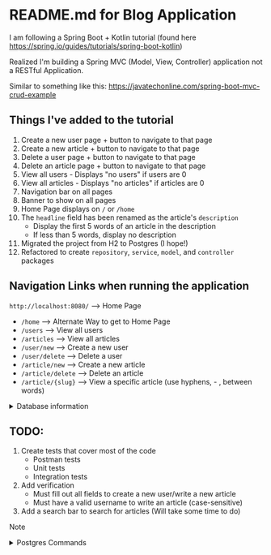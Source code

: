 # README.md for Blog Application

I am following a Spring Boot + Kotlin tutorial (found here https://spring.io/guides/tutorials/spring-boot-kotlin)

Realized I'm building a Spring MVC (Model, View, Controller) application not a RESTful Application.

Similar to something like this: https://javatechonline.com/spring-boot-mvc-crud-example

## Things I've added to the tutorial

1. Create a new user page + button to navigate to that page
2. Create a new article + button to navigate to that page
3. Delete a user page + button to navigate to that page
4. Delete an article page + button to navigate to that page
5. View all users - Displays "no users" if users are 0
6. View all articles - Displays "no articles" if articles are 0
7. Navigation bar on all pages
8. Banner to show on all pages
9. Home Page displays on `/` or `/home`
10. The `headline` field has been renamed as the article's `description`
    - Display the first 5 words of an article in the description
    - If less than 5 words, display no description
11. Migrated the project from H2 to Postgres (I hope!)
12. Refactored to create `repository`, `service`, `model`, and `controller` packages

## Navigation Links when running the application

`http://localhost:8080/` --> Home Page


- `/home` --> Alternate Way to get to Home Page
- `/users` --> View all users
- `/articles` --> View all articles
- `/user/new` --> Create a new user
- `/user/delete` --> Delete a user
- `/article/new` --> Create a new article
- `/article/delete` --> Delete an article
- `/article/{slug}` --> View a specific article (use hyphens, - , between words)

<details>
<summary>Database information</summary>

- URL: `jdbc:postgresql://localhost:5432/blogDB`
- Username: blog

</details>

## TODO:

1. Create tests that cover most of the code
   - Postman tests
   - Unit tests
   - Integration tests
2. Add verification
   - Must fill out all fields to create a new user/write a new article
   - Must have a valid username to write an article (case-sensitive)
3. Add a search bar to search for articles (Will take some time to do)

> [!NOTE]
>
> <details>
> <summary>Postgres Commands</summary>
>
> `brew instsall postgresql` --> install Postgresql using Brew
>
> `createuser --interactive` --> create a new user
>
> `createdb blogdb` --> create a new database
>
> `psql -d blogdb` --> connect to the database
>
> `psql -U blog -d blogDB -f src/main/resources/blog.sql` --> run the schema.sql file
>
> `\d [table name]` --> show specific table
>
> `\dt` --> show all tables
>
> `\q` --> quit the database
>
> `\l` --> list all databases
>
> </details>
